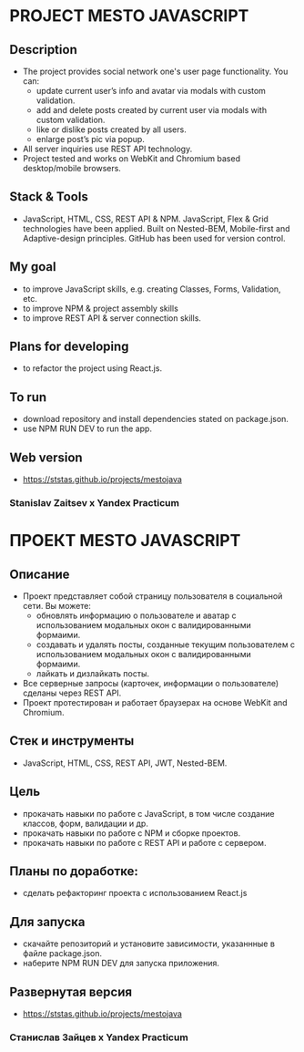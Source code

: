# PROJECT MESTO JAVASCRIPT

## Description
* The project provides social network one's user page functionality. 
  You can: 
  * update current user’s info and avatar via modals with custom validation.
  * add and delete posts created by current user via modals with custom validation. 
  * like or dislike posts created by all users.
  * enlarge post’s pic via popup.
* All server inquiries use REST API technology.
* Project tested and works on WebKit and Chromium based desktop/mobile browsers.

## Stack & Tools
* JavaScript, HTML, CSS, REST API & NPM. JavaScript, Flex & Grid technologies have been applied. Built on Nested-BEM, Mobile-first and Adaptive-design principles. GitHub has been used for version control.

## My goal
* to improve JavaScript skills, e.g. creating Classes, Forms, Validation, etc.
* to improve NPM & project assembly skills
* to improve REST API & server connection skills.


## Plans for developing
* to refactor the project using React.js.

## To run
* download repository and install dependencies stated on package.json.
* use NPM RUN DEV to run the app.

## Web version
* https://ststas.github.io/projects/mestojava

### Stanislav Zaitsev х Yandex Practicum 


# ПРОЕКТ MESTO JAVASCRIPT

## Описание
* Проект представляет собой страницу пользователя в социальной сети.
  Вы можете:
  * обновлять информацию о пользователе и аватар с использованием модальных окон с валидированными формаими.
  * создавать и удалять посты, созданные текущим пользователем с использованием модальных окон с валидированными формаими.
  * лайкать и дизлайкать посты.
* Все серверные запросы (карточек, информации о пользователе) сделаны через REST API.
* Проект протестирован и работает браузерах на основе WebKit and Chromium.

## Стек и инструменты
* JavaScript, HTML, CSS, REST API, JWT, Nested-BEM.

## Цель
* прокачать навыки по работе с JavaScript, в том числе создание классов, форм, валидации и др.
* прокачать навыки по работе с NPM и сборке проектов.
* прокачать навыки по работе с REST API и работе с сервером.


## Планы по доработке:  
* сделать рефакторинг проекта с использованием React.js

## Для запуска
* скачайте репозиторий и установите зависимости, указаннные в файле package.json.
* наберите NPM RUN DEV для запуска приложения.

## Развернутая версия
* https://ststas.github.io/projects/mestojava

### Станислав Зайцев х Yandex Practicum